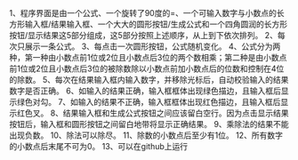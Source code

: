 1、程序界面是由一个公式、一个旋转了90度的=、一个可输入数字与小数点的长方形输入框/结果输入框、一个大大的圆形按钮/生成公式和一个四角圆润的长方形按钮/显示结果这5部分组成，这5部分按照上述顺序，从上到下依次排列。
2、每次只展示一条公式。
3、每点击一次圆形按钮，公式随机变化。
4、公式分为两种，第一种由小数点前1位或2位且小数点后3位的两个数相乘；第二种是由小数点前1位或2位且小数点后3位的被除数除以小数点前加小数点后的位数和控制在4位的除数。
5、每次在结果输入框内输入数字，并移除光标后，自动校验输入的结果数字是否正确。
6、如输入的结果正确，输入框框体出现绿色描边，且输入框后显示绿色对勾。
7、如输入的结果不正确，输入框框体出现红色描边，且输入框后显示红色叉。
8、结果输入框和生成公式按钮之间应该留白空行。因为点击显示结果按钮后，输入框和圆形按钮之间留白地带将显示正确结果。
9、乘除法的结果不能出现负数。
10、除法可以除尽。
11、除数的小数点后至少有1位。
12、所有数字的小数点后末尾不可为0。
13、可以在github上运行
